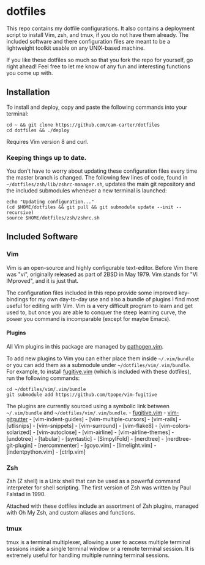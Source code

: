 # dotfiles

This repo contains my dotfile configurations. It also contains a deployment script to install Vim, zsh, and tmux, if you do not have them already. The included software and there configuration files are meant to be a lightweight toolkit usable on any UNIX-based machine.

If you like these dotfiles so much so that you fork the repo for yourself, go right ahead! Feel free to let me know of any fun and interesting functions you come up with.

## Installation
To install and deploy, copy and paste the following commands into your terminal:
```
cd ~ && git clone https://github.com/cam-carter/dotfiles
cd dotfiles && ./deploy
```

Requires Vim version 8 and curl.

### Keeping things up to date.
You don't have to worry about updating these configuration files every time the master branch is changed. The following few lines of code, found in `~/dotfiles/zsh/lib/zshrc-manager.sh`, updates the main git repository and the included submodules whenever a new terminal is launched:
```
echo "Updating configuration..."
(cd $HOME/dotfiles && git pull && git submodule update --init --recursive)
source $HOME/dotfiles/zsh/zshrc.sh
```

## Included Software

### Vim
Vim is an open-source and highly configurable text-editor.  Before Vim there was "vi", originally released as part of 2BSD in May 1979. Vim stands for "Vi IMproved", and it is just that.

The configuration files included in this repo provide some improved key-bindings for my own day-to-day use and also a bundle of plugins I find most useful for editing with Vim. Vim is a very difficult program to learn and get used to, but once you are able to conquer the steep learning curve, the power you command is incomparable (except for maybe Emacs).

#### Plugins
All Vim plugins in this package are managed by [pathogen.vim](https://github.com/tpope/vim-pathogen).

To add new plugins to Vim you can either place them inside `~/.vim/bundle` or you can add them as a submodule under `~/dotfiles/vim/.vim/bundle`. For example, to install [fugitive.vim](https://github.com/tpope/vim-fugitive) (which is included with these dotfiles), run the following commands:
```
cd ~/dotfiles/vim/.vim/bundle
git submodule add https://github.com/tpope/vim-fugitive
```

The plugins are currently sourced using a symbolic link between `~/.vim/bundle` and `~/dotfiles/vim/.vim/bundle`.
		- [fugitive.vim](https://github.com/vim-fugitive)
		- [vim-gitgutter](https://github.com/vim-gitgutter)
		- [vim-indent-guides]
		- [vim-multiple-cursors]
		- [vim-rails]
		- [utlisnips]
		- [vim-snippets]
		- [vim-surround]
		- [vim-flake8]
		- [vim-colors-solarized]
		- [vim-autoclose]
		- [vim-airline]
		- [vim-airline-themes]
		- [undotree]
		- [tabular]
		- [syntastic]
		- [SimpylFold]
		- [nerdtree]
		- [nerdtree-git-plugin]
		- [nercommenter]
		- [goyo.vim]
				- [limelight.vim]
		- [indentpython.vim]
		- [ctrlp.vim]

### Zsh
Zsh (Z shell) is a Unix shell that can be used as a powerful command interpreter for shell scripting. The first version of Zsh was written by Paul Falstad in 1990.

Attached with these dotfiles include an assortment of Zsh plugins, managed with Oh My Zsh, and custom aliases and functions.

### tmux

tmux is a terminal multiplexer, allowing a user to access multiple terminal sessions inside a single terminal window or a remote terminal session. It is extremely useful for handling multiple running terminal sessions.

